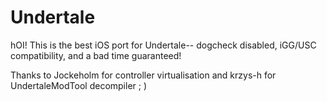 # Undertale

hOI! This is the best iOS port for Undertale-- dogcheck disabled, iGG/USC compatibility, and a bad time guaranteed!

Thanks to Jockeholm for controller virtualisation and krzys-h for UndertaleModTool decompiler ; )
